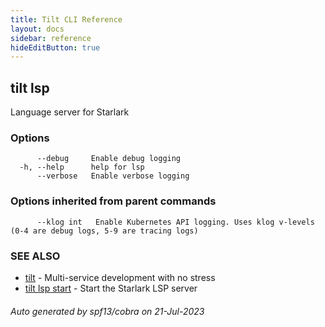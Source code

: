 ```yaml
---
title: Tilt CLI Reference
layout: docs
sidebar: reference
hideEditButton: true
---
```

## tilt lsp

Language server for Starlark

### Options

```
      --debug     Enable debug logging
  -h, --help      help for lsp
      --verbose   Enable verbose logging
```

### Options inherited from parent commands

```
      --klog int   Enable Kubernetes API logging. Uses klog v-levels (0-4 are debug logs, 5-9 are tracing logs)
```

### SEE ALSO

* [tilt](tilt.html)	 - Multi-service development with no stress
* [tilt lsp start](tilt_lsp_start.html)	 - Start the Starlark LSP server

###### Auto generated by spf13/cobra on 21-Jul-2023
